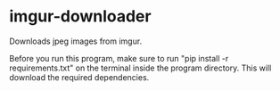 # imgur-downloader
Downloads jpeg images from imgur.

Before you run this program, make sure to run "pip install -r requirements.txt" on the terminal inside the program directory.
This will download the required dependencies.


